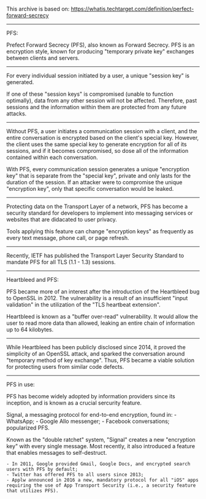 This archive is based on: https://whatis.techtarget.com/definition/perfect-forward-secrecy

--------
PFS:

Prefect Forward Secrecy (PFS), also known as Forward Secrecy. PFS is an encryption style, known for producing "temporary private key" exchanges between clients and servers.

----
For every individual session initiated by a user, a unique "session key" is generated.

If one of these "session keys" is compromised (unable to function optimally), data from any other session will not be affected. Therefore, past sessions and the information within them are protected from any future attacks.

----
Without PFS, a user initiates a communication session with a client, and the entire conversation is encrypted based on the client's special key. However, the client uses the same special key to generate encryption for all of its sessions, and if it becomes compromised, so dose all of the information contained within each conversation.

With PFS, every communication session generates a unique "encryption key" that is separate from the "special key", private and only lasts for the duration of the session. If an attacker were to compromise the unique "encryption key", only that specific conversation would be leaked.

----
Protecting data on the Transport Layer of a network, PFS has become a security standard for developers to implement into messaging services or websites that are didacated to user privacy.

Tools applying this feature can change "encryption keys" as frequently as every text message, phone call, or page refresh.

----
Recently, IETF has published the Transport Layer Security Standard to mandate PFS for all TLS (1.1 - 1.3) sessions.


--------
Heartbleed and PFS:

PFS became more of an interest after the introduction of the Heartbleed bug to OpenSSL in 2012. The vulnerability is a result of an insufficient "input validation" in the utilization of the "TLS heartbeat extension".

Heartbleed is known as a "buffer over-read" vulnerability. It would allow the user to read more data than allowed, leaking an entire chain of information up to 64 kilobytes.

----
While Heartbleed has been publicly disclosed since 2014, it proved the simplicity of an OpenSSL attack, and sparked the conversation around "temporary method of key exchange". Thus, PFS became a viable solution for protecting users from similar code defects.


--------
PFS in use:

PFS has become widely adopted by information providers since its inception, and is known as a crucial sercurity feature.

Signal, a messaging protocol for end-to-end encryption, found in:
    - WhatsApp;
    - Google Allo messenger;
    - Facebook conversations;
popularized PFS.

Known as the "double ratchet" system, "Signal" creates a new "encryption key" with every single message. Most recently, it also introduced a feature that enables messages to self-destruct.

    - In 2011, Google provided Gmail, Google Docs, and encrypted search users with PFS by default;
    - Twitter has offered PFS to all users since 2013;
    - Applw announced in 2016 a new, mandatory protocol for all "iOS" apps requiring the use of App Transport Security (i.e., a security feature that utilizes PFS).
 




<EOF>
